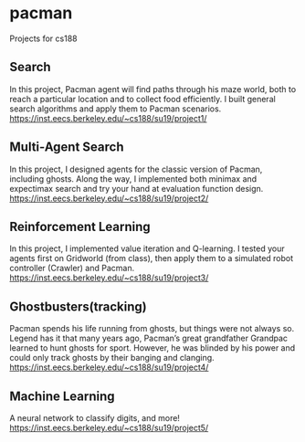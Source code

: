 # pacman
Projects for cs188

## Search
In this project, Pacman agent will find paths through his maze world, both to reach a particular location and to collect food efficiently. I built general search algorithms and apply them to Pacman scenarios.
https://inst.eecs.berkeley.edu/~cs188/su19/project1/

## Multi-Agent Search
In this project, I designed agents for the classic version of Pacman, including ghosts. Along the way, I implemented both minimax and expectimax search and try your hand at evaluation function design.
https://inst.eecs.berkeley.edu/~cs188/su19/project2/

## Reinforcement Learning
In this project, I implemented value iteration and Q-learning. I tested your agents first on Gridworld (from class), then apply them to a simulated robot controller (Crawler) and Pacman.
https://inst.eecs.berkeley.edu/~cs188/su19/project3/

## Ghostbusters(tracking)
Pacman spends his life running from ghosts, but things were not always so. Legend has it that many years ago, Pacman’s great grandfather Grandpac learned to hunt ghosts for sport. However, he was blinded by his power and could only track ghosts by their banging and clanging.
https://inst.eecs.berkeley.edu/~cs188/su19/project4/

## Machine Learning
A neural network to classify digits, and more!
https://inst.eecs.berkeley.edu/~cs188/su19/project5/

